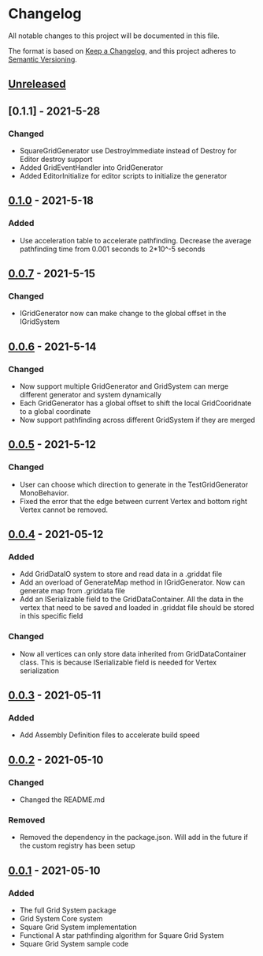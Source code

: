 # Changelog
All notable changes to this project will be documented in this file.

The format is based on [Keep a Changelog](https://keepachangelog.com/en/1.0.0/),
and this project adheres to [Semantic Versioning](https://semver.org/spec/v2.0.0.html).

## [Unreleased]

## [0.1.1] - 2021-5-28
### Changed
- SquareGridGenerator use DestroyImmediate instead of Destroy for Editor destroy support
- Added GridEventHandler into GridGenerator
- Added EditorInitialize for editor scripts to initialize the generator

## [0.1.0] - 2021-5-18
### Added
- Use acceleration table to accelerate pathfinding. Decrease the average pathfinding time from 0.001 seconds to 2*10^-5 seconds

## [0.0.7] - 2021-5-15
### Changed
- IGridGenerator now can make change to the global offset in the IGridSystem

## [0.0.6] - 2021-5-14
### Changed
- Now support multiple GridGenerator and GridSystem can merge different generator and system dynamically
- Each GridGenerator has a global offset to shift the local GridCooridnate to a global coordinate
- Now support pathfinding across different GridSystem if they are merged

## [0.0.5] - 2021-5-12
### Changed
- User can choose which direction to generate in the TestGridGenerator MonoBehavior.
- Fixed the error that the edge between current Vertex and bottom right Vertex cannot be removed.

## [0.0.4] - 2021-05-12
### Added
- Add GridDataIO system to store and read data in a .griddat file
- Add an overload of GenerateMap method in IGridGenerator. Now can generate map from .griddata file
- Add an ISerializable field to the GridDataContainer. All the data in the vertex that need to be saved and loaded in .griddat file should be stored in this specific field

### Changed
- Now all vertices can only store data inherited from GridDataContainer class. This is because ISerializable field is needed for Vertex serialization

## [0.0.3] - 2021-05-11
### Added
- Add Assembly Definition files to accelerate build speed

## [0.0.2] - 2021-05-10
### Changed
- Changed the README.md

### Removed
- Removed the dependency in the package.json. Will add in the future if the custom registry has been setup

## [0.0.1] - 2021-05-10
### Added
- The full Grid System package
- Grid System Core system
- Square Grid System implementation
- Functional A star pathfinding algorithm for Square Grid System
- Square Grid System sample code


[Unreleased]: http://anw.noip.cn:8010/Fangjun_Zhou/gridsystem.git#upm-gridsystem...HEAD
[0.1.0]: http://anw.noip.cn:8010/Fangjun_Zhou/gridsystem.git#gridsystem-0.1.0
[0.0.7]: http://anw.noip.cn:8010/Fangjun_Zhou/gridsystem.git#gridsystem-0.0.7
[0.0.6]: http://anw.noip.cn:8010/Fangjun_Zhou/gridsystem.git#gridsystem-0.0.6
[0.0.5]: http://anw.noip.cn:8010/Fangjun_Zhou/gridsystem.git#gridsystem-0.0.5
[0.0.4]: http://anw.noip.cn:8010/Fangjun_Zhou/gridsystem.git#gridsystem-0.0.4
[0.0.3]: http://anw.noip.cn:8010/Fangjun_Zhou/gridsystem.git#gridsystem-0.0.3
[0.0.2]: http://anw.noip.cn:8010/Fangjun_Zhou/gridsystem.git#gridsystem-0.0.2
[0.0.1]: http://anw.noip.cn:8010/Fangjun_Zhou/gridsystem.git#gridsystem-0.0.1
